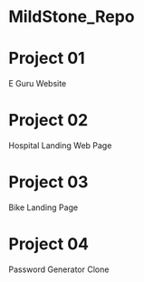 # MildStone_Repo
# Project 01
E Guru Website  
# Project 02
Hospital Landing Web Page
# Project 03
Bike Landing Page
# Project 04
Password Generator Clone
